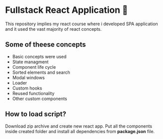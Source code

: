 # Fullstack React Application :ninja:

This repository implies my react course where i developed SPA application and it used the vast majority of react concepts.

## Some of theese concepts
* Basic concepts were used
* State managment
* Component life cycle
* Sorted elements and search
* Modal windows
* Loader
* Custom hooks
* Reused functionality
* Other custom components

## How to load script?

Download zip archive and create new react app. Put all the components inside created folder and install all dependencies from **package.json** file.
